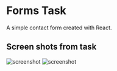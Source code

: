 # Forms Task

A simple contact form created with React.

## Screen shots from task


![screenshot](./formtask_screenshot2)
![screenshot](./formtask_screenshot1)
